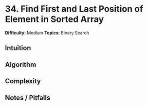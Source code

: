 # 34. Find First and Last Position of Element in Sorted Array

**Difficulty:** Medium
**Topics:** Binary Search

## Intuition

## Algorithm

## Complexity

## Notes / Pitfalls
